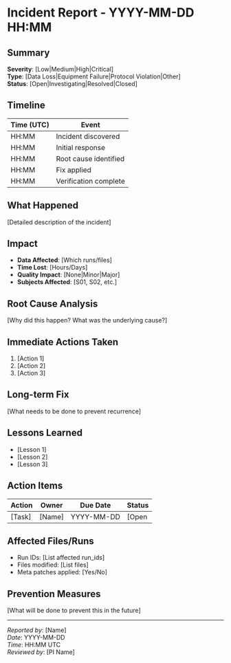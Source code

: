 # Incident Report - YYYY-MM-DD HH:MM

## Summary
**Severity**: [Low|Medium|High|Critical]  
**Type**: [Data Loss|Equipment Failure|Protocol Violation|Other]  
**Status**: [Open|Investigating|Resolved|Closed]  

## Timeline
| Time (UTC) | Event |
|------------|-------|
| HH:MM | Incident discovered |
| HH:MM | Initial response |
| HH:MM | Root cause identified |
| HH:MM | Fix applied |
| HH:MM | Verification complete |

## What Happened
[Detailed description of the incident]

## Impact
- **Data Affected**: [Which runs/files]
- **Time Lost**: [Hours/Days]
- **Quality Impact**: [None|Minor|Major]
- **Subjects Affected**: [S01, S02, etc.]

## Root Cause Analysis
[Why did this happen? What was the underlying cause?]

## Immediate Actions Taken
1. [Action 1]
2. [Action 2]
3. [Action 3]

## Long-term Fix
[What needs to be done to prevent recurrence]

## Lessons Learned
- [Lesson 1]
- [Lesson 2]
- [Lesson 3]

## Action Items
| Action | Owner | Due Date | Status |
|--------|-------|----------|--------|
| [Task] | [Name] | YYYY-MM-DD | [Open|Done] |

## Affected Files/Runs
- Run IDs: [List affected run_ids]
- Files modified: [List files]
- Meta patches applied: [Yes/No]

## Prevention Measures
[What will be done to prevent this in the future]

---
*Reported by*: [Name]  
*Date*: YYYY-MM-DD  
*Time*: HH:MM UTC  
*Reviewed by*: [PI Name]